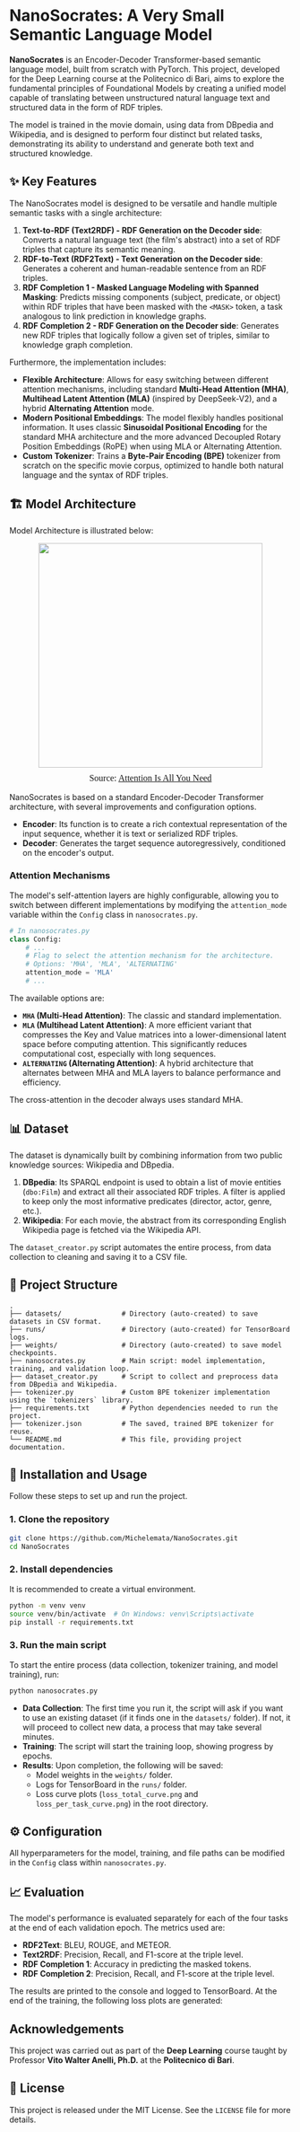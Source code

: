 # NanoSocrates: A Very Small Semantic Language Model

**NanoSocrates** is an Encoder-Decoder Transformer-based semantic language model, built from scratch with PyTorch. This project, developed for the Deep Learning course at the Politecnico di Bari, aims to explore the fundamental principles of Foundational Models by creating a unified model capable of translating between unstructured natural language text and structured data in the form of RDF triples.

The model is trained in the movie domain, using data from DBpedia and Wikipedia, and is designed to perform four distinct but related tasks, demonstrating its ability to understand and generate both text and structured knowledge.

## ✨ Key Features

The NanoSocrates model is designed to be versatile and handle multiple semantic tasks with a single architecture:

1.  **Text-to-RDF (Text2RDF) - RDF Generation on the Decoder side**: Converts a natural language text (the film's abstract) into a set of RDF triples that capture its semantic meaning.
2.  **RDF-to-Text (RDF2Text) - Text Generation on the Decoder side**: Generates a coherent and human-readable sentence from an RDF triples.
3.  **RDF Completion 1 - Masked Language Modeling with Spanned Masking**: Predicts missing components (subject, predicate, or object) within RDF triples that have been masked with the `<MASK>` token, a task analogous to link prediction in knowledge graphs.
4.  **RDF Completion 2 - RDF Generation on the Decoder side**: Generates new RDF triples that logically follow a given set of triples, similar to knowledge graph completion.

Furthermore, the implementation includes:

  - **Flexible Architecture**: Allows for easy switching between different attention mechanisms, including standard **Multi-Head Attention (MHA)**, **Multihead Latent Attention (MLA)** (inspired by DeepSeek-V2), and a hybrid **Alternating Attention** mode.
  - **Modern Positional Embeddings**: The model flexibly handles positional information. It uses classic **Sinusoidal Positional Encoding** for the standard MHA architecture and the more advanced Decoupled Rotary Position Embeddings (RoPE) when using MLA or Alternating Attention.
  - **Custom Tokenizer**: Trains a **Byte-Pair Encoding (BPE)** tokenizer from scratch on the specific movie corpus, optimized to handle both natural language and the syntax of RDF triples.

## 🏗️ Model Architecture

Model Architecture is illustrated below:

<center>
    <img src = "https://miro.medium.com/v2/resize:fit:1100/format:webp/1*s5XcjuosS8ohfsW5xFT3sQ.png" width = 400>
<p style = "font-size: 16px;
            font-family: 'Georgia', serif;
            text-align: center;
            margin-top: 10px;">Source: <a href = "https://arxiv.org/pdf/1706.03762.pdf">Attention Is All You Need</a>
</center>

NanoSocrates is based on a standard Encoder-Decoder Transformer architecture, with several improvements and configuration options.

  - **Encoder**: Its function is to create a rich contextual representation of the input sequence, whether it is text or serialized RDF triples.
  - **Decoder**: Generates the target sequence autoregressively, conditioned on the encoder's output.

### Attention Mechanisms

The model's self-attention layers are highly configurable, allowing you to switch between different implementations by modifying the `attention_mode` variable within the `Config` class in `nanosocrates.py`.

```python
# In nanosocrates.py
class Config:
    # ...
    # Flag to select the attention mechanism for the architecture.
    # Options: 'MHA', 'MLA', 'ALTERNATING'
    attention_mode = 'MLA'
    # ...
```

The available options are:

  - **`MHA` (Multi-Head Attention)**: The classic and standard implementation.
  - **`MLA` (Multihead Latent Attention)**: A more efficient variant that compresses the Key and Value matrices into a lower-dimensional latent space before computing attention. This significantly reduces computational cost, especially with long sequences.
  - **`ALTERNATING` (Alternating Attention)**: A hybrid architecture that alternates between MHA and MLA layers to balance performance and efficiency.

The cross-attention in the decoder always uses standard MHA.

## 📊 Dataset

The dataset is dynamically built by combining information from two public knowledge sources: Wikipedia and DBpedia.

1.  **DBpedia**: Its SPARQL endpoint is used to obtain a list of movie entities (`dbo:Film`) and extract all their associated RDF triples. A filter is applied to keep only the most informative predicates (director, actor, genre, etc.).
2.  **Wikipedia**: For each movie, the abstract from its corresponding English Wikipedia page is fetched via the Wikipedia API.

The `dataset_creator.py` script automates the entire process, from data collection to cleaning and saving it to a CSV file.

## 📂 Project Structure

```
.
├── datasets/               # Directory (auto-created) to save datasets in CSV format.
├── runs/                   # Directory (auto-created) for TensorBoard logs.
├── weights/                # Directory (auto-created) to save model checkpoints.
├── nanosocrates.py         # Main script: model implementation, training, and validation loop.
├── dataset_creator.py      # Script to collect and preprocess data from DBpedia and Wikipedia.
├── tokenizer.py            # Custom BPE tokenizer implementation using the `tokenizers` library.
├── requirements.txt        # Python dependencies needed to run the project.
├── tokenizer.json          # The saved, trained BPE tokenizer for reuse.
└── README.md               # This file, providing project documentation.
```

## 🚀 Installation and Usage

Follow these steps to set up and run the project.

### 1\. Clone the repository

```bash
git clone https://github.com/Michelemata/NanoSocrates.git
cd NanoSocrates
```

### 2\. Install dependencies

It is recommended to create a virtual environment.

```bash
python -m venv venv
source venv/bin/activate  # On Windows: venv\Scripts\activate
pip install -r requirements.txt
```

### 3\. Run the main script

To start the entire process (data collection, tokenizer training, and model training), run:

```bash
python nanosocrates.py
```

  - **Data Collection**: The first time you run it, the script will ask if you want to use an existing dataset (if it finds one in the `datasets/` folder). If not, it will proceed to collect new data, a process that may take several minutes.
  - **Training**: The script will start the training loop, showing progress by epochs.
  - **Results**: Upon completion, the following will be saved:
      - Model weights in the `weights/` folder.
      - Logs for TensorBoard in the `runs/` folder.
      - Loss curve plots (`loss_total_curve.png` and `loss_per_task_curve.png`) in the root directory.

## ⚙️ Configuration

All hyperparameters for the model, training, and file paths can be modified in the `Config` class within `nanosocrates.py`.

## 📈 Evaluation

The model's performance is evaluated separately for each of the four tasks at the end of each validation epoch. The metrics used are:

  - **RDF2Text**: BLEU, ROUGE, and METEOR.
  - **Text2RDF**: Precision, Recall, and F1-score at the triple level.
  - **RDF Completion 1**: Accuracy in predicting the masked tokens.
  - **RDF Completion 2**: Precision, Recall, and F1-score at the triple level.

The results are printed to the console and logged to TensorBoard. At the end of the training, the following loss plots are generated:

## Acknowledgements

This project was carried out as part of the **Deep Learning** course taught by Professor **Vito Walter Anelli, Ph.D.** at the **Politecnico di Bari**.

## 📜 License

This project is released under the MIT License. See the `LICENSE` file for more details.
